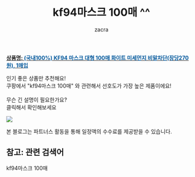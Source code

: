 ﻿---
layout: post
title:  "kf94마스크 100매 ^^"
author: zacra
categories: [ 아이템 ]
tags: [kf94마스크 100매]
image: https://static.coupangcdn.com/image/vendor_inventory/bd67/3d2f57c99e64df8b51cf5357070fa1aa2e8e60f31fb2784e509b9546802f.jpg 
description: "쿠팡에서 kf94마스크 100매 관련 키워드로 가장 고객 선호도가 높은 제품이랍니다."
rating: 4.5
---

<a href="https://link.coupang.com/re/AFFSDP?lptag=AF8407795&pageKey=4825631789&itemId=6220905936&vendorItemId=73469994293&traceid=V0-153-7e0765d79eb81156"><b>상품명: <font color='#01579B'>(국내100%) KF94 마스크 대형 100매 화이트 미세먼지 비말차단(장당270원), 1매입</font></b></a>

인기 좋은 상품만 추천해요!<br/>
쿠팡에서 "kf94마스크 100매" 와 관련해서 선호도가 가장 높은 제품이에요!<br/><br/>
무슨 긴 설명이 필요한가요?  
클릭해서 확인해보세요


<a href="https://link.coupang.com/re/AFFSDP?lptag=AF8407795&pageKey=4825631789&itemId=6220905936&vendorItemId=73469994293&traceid=V0-153-7e0765d79eb81156"><img src="https://thumbnail10.coupangcdn.com/thumbnails/remote/q89/image/vendor_inventory/cacd/5958481088ddb100375294a7a3e5e3e04c7c8ae8e22d2b70b40657af33ab.jpg"></a> 

본 블로그는 파트너스 활동을 통해 일정액의 수수료를 제공받을 수 있습니다.

## 참고: 관련 검색어    
kf94마스크 100매